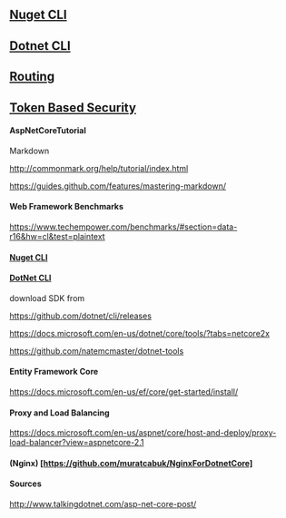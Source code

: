 ## [Nuget CLI]()

## [Dotnet CLI]()

## [Routing]()

## [Token Based Security]()




#### AspNetCoreTutorial

Markdown

http://commonmark.org/help/tutorial/index.html

https://guides.github.com/features/mastering-markdown/


#### Web Framework Benchmarks

https://www.techempower.com/benchmarks/#section=data-r16&hw=cl&test=plaintext


#### [Nuget CLI](https://github.com/muratcabuk/AspNetCoreTutorial/tree/master/0NugetCLI)

#### [DotNet CLI](https://github.com/muratcabuk/AspNetCoreTutorial/tree/master/1DotNetCLI)

download SDK from 

https://github.com/dotnet/cli/releases

https://docs.microsoft.com/en-us/dotnet/core/tools/?tabs=netcore2x

https://github.com/natemcmaster/dotnet-tools


#### Entity Framework Core

https://docs.microsoft.com/en-us/ef/core/get-started/install/



#### Proxy and Load Balancing

https://docs.microsoft.com/en-us/aspnet/core/host-and-deploy/proxy-load-balancer?view=aspnetcore-2.1  

#### (Nginx) [https://github.com/muratcabuk/NginxForDotnetCore]



#### Sources 

http://www.talkingdotnet.com/asp-net-core-post/

